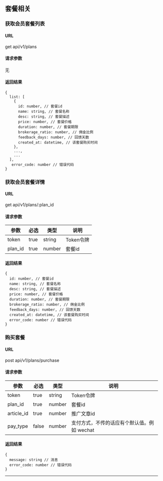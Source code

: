 ## 套餐相关

### 获取会员套餐列表
#### URL
get api/v1/plans

#### 请求参数
无

#### 返回结果
```
{
  list: [
    {
      id: number, // 套餐id
      name: string, // 套餐名称
      desc: string, // 套餐描述
      price: number, // 套餐价格
      duration: number, // 套餐期限
      brokerage_ratio: number, // 佣金比例
      feedback_days: number, // 回馈天数
      created_at: datetime, // 该套餐购买时间
    },
    ...,
    ...
  ],
   error_code: number // 错误代码
}
```

### 获取会员套餐详情
#### URL
get api/v1/plans/:plan\_id

#### 请求参数
| 参数       | 必选 | 类型   | 说明 |
| --------- | ---- | ------ | ----|
| token | true | string | Token令牌 |
| plan\_id | true | number | 套餐id |

#### 返回结果
```
{
  id: number, // 套餐id
  name: string, // 套餐名称
  desc: string, // 套餐描述
  price: number, // 套餐价格
  duration: number, // 套餐期限
  brokerage_ratio: number, // 佣金比例
  feedback_days: number, // 回馈天数
  created_at: datetime, // 该套餐购买时间
  error_code: number // 错误代码
}
```

### 购买套餐
#### URL
post api/v1/plans/purchase

#### 请求参数
| 参数       | 必选 | 类型   | 说明 |
| --------- | ---- | ------ | ----|
| token | true | string | Token令牌 |
| plan\_id | true | number | 套餐id |
| article\_id | true | number | 推广文章id |
| pay\_type| false | number | 支付方式，不传的话应有个默认值。例如 wechat |

#### 返回结果
```
{
  message: string // 消息
  error_code: number // 错误代码
}
```

---



